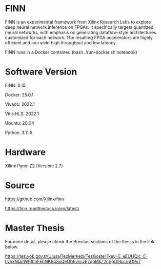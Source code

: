 # FINN

FINN is an experimental framework from Xilinx Research Labs to explore deep neural network inference on FPGAs. It specifically targets quantized neural networks, with emphasis on generating dataflow-style architectures customized for each network. The resulting FPGA accelerators are highly efficient and can yield high throughput and low latency. 

FINN runs in a Docker container. (bash ./run-docker.sh notebook)


# Software Version

FINN: 0.10

Docker: 25.0.1

Vivado: 2022.1

Vitis HLS: 2022.1

Ubuntu: 20.04

Python: 3.11.5

# Hardware

Xilinx Pynq-Z2 (Version: 2.7)


# Source

https://github.com/Xilinx/finn

https://finn.readthedocs.io/en/latest/

# Master Thesis

For more detail, please check the Brevitas sections of the thesis in the link below.

https://tez.yok.gov.tr/UlusalTezMerkezi/TezGoster?key=E_eEUHQic_C-LvhxNQn1W0hnFEbNK8bSxQeObEvnsyE7qqMk72nSpDIRccrqG9v7
